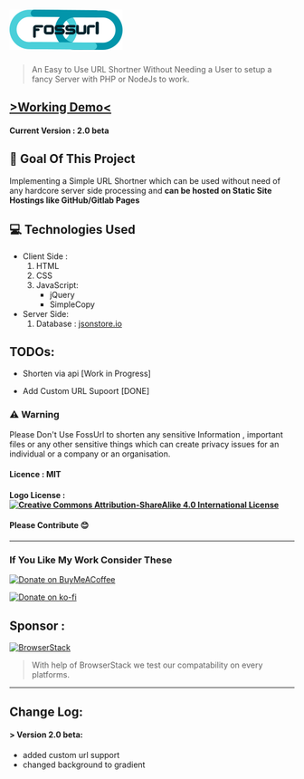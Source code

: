# ![FossURL 🔗](static/fossurl-logo-small.png)
> An Easy to Use URL Shortner Without Needing a User to setup a fancy Server with PHP or NodeJs to work.

## [ >Working Demo<](https://fossurl.palash.tk)

#### Current Version : 2.0 beta

## 🎯 Goal Of This Project
Implementing a Simple URL Shortner which can be used without need of any hardcore server side processing and **can be hosted on Static Site Hostings like GitHub/Gitlab Pages**

## 💻 Technologies Used
* Client Side :
  1. HTML
  2. CSS
  3. JavaScript:
      * jQuery
      * SimpleCopy
* Server Side:
  1.  Database : [jsonstore.io](https://www.jsonstore.io)

## TODOs:

* Shorten via api [Work in Progress]

* Add Custom URL Supoort [DONE]

### ⚠ Warning 
Please Don't Use FossUrl to shorten any sensitive Information , important files or any other sensitive things which can create privacy issues for an individual or a company or an organisation.

#### Licence : MIT

#### Logo License : [![Creative Commons Attribution-ShareAlike 4.0 International License](https://i.creativecommons.org/l/by-sa/4.0/80x15.png)](http://creativecommons.org/licenses/by-sa/4.0/)


#### Please Contribute 😊

---

### If You Like My Work Consider These

 [![Donate on BuyMeACoffee](https://fsgh.palash.tk/imgs/bmc.gif)](https://buymeacoff.ee/palash)

 [![Donate on ko-fi](https://fsgh.palash.tk/imgs/kofi.png)](https://ko-fi.com/E1E4GIC7)

## Sponsor : 
[![BrowserStack](https://images.techhive.com/images/article/2014/12/browserstack-logo-100538202-medium.idge.png)](https://browserstack.com)

> With help of BrowserStack we test our compatability on every platforms.

---

## Change Log:

#### > Version 2.0 beta:
* added custom url support
* changed background to gradient
